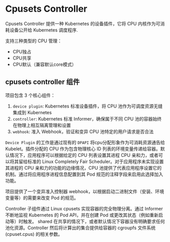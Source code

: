 # Cpusets Controller
Cpusets Controller 提供一种 Kubernetes 的设备插件，它将 CPU 内核作为可消耗设备公开给 Kubernetes 调度程序.

支持三种类型的 CPU 管理：

 - CPU独占
 - CPU共享
 - CPU默认（兼容默认core模式）
 
## cpusets controller 组件

项目包含 3 个核心组件：

1. `device plugin`: Kubernetes 标准设备插件，将 CPU 池作为可调度资源无缝集成到 Kubernetes
2. `controller`: Kubernetes 标准 Informer，确保属于不同 CPU 池的容器始终在物理上相互隔离管理和设置
3. `webhook`: 准入 Webhook，验证和变异 CPU 池特定的用户请求是否合法

`Device Plugin` 的工作是通过现有的 `DPAPI` 将cpu分配形象作为可消耗资源通告给 Kubelet。插件分配的 CPU 作为包含物理核心 ID 列表的环境变量传递给容器。默认情况下，应用程序可以根据给定的 CPU 列表设置其进程 CPU 亲和力，或者可以将其留给标准的 Linux Completely Fair Scheduler。对于应用程序未实现设置其进程的 CPU 亲和力的功能的边缘情况，CPU 池提供了代表应用程序设置它的机制。通过将应用程序进程信息配置到其 Pod 规范的注释字段来启用此选择加入功能。

项目提供了一个变异准入控制器 webhook，以根据启动二进制文件（安装、环境变量等）的需要来改变 Pod 的规范。

Controller 子组件通过 Linux cpusets 实现容器的完全物理分离。通过 Informer 不断地监视 Kubernetes 的 Pod API，并在创建 Pod 或更改其状态（例如重新启动等）时触发。 shared 在共享的情况下，或者默认情况下容器没有明确要求任何池化资源。Controller 然后将计算出的集合提供给容器的 cgroupfs 文件系统 (cpuset.cpus) 的相关参数。

## 
